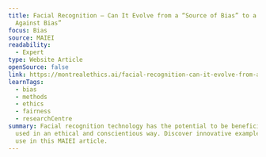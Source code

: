 ```yaml
---
title: Facial Recognition – Can It Evolve from a “Source of Bias” to a “Tool
  Against Bias”
focus: Bias
source: MAIEI
readability:
  - Expert
type: Website Article
openSource: false
link: https://montrealethics.ai/facial-recognition-can-it-evolve-from-a-source-of-bias-to-a-tool-against-bias/
learnTags:
  - bias
  - methods
  - ethics
  - fairness
  - researchCentre
summary: Facial recognition technology has the potential to be beneficial when
  used in an ethical and conscientious way. Discover innovative examples of FRT
  use in this MAIEI article.
---
```

